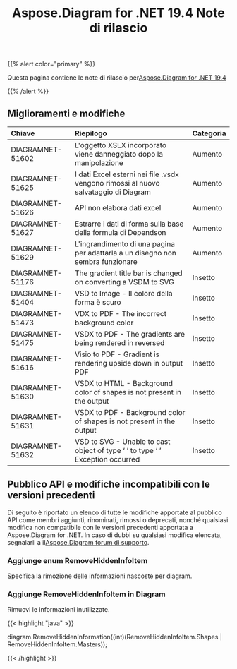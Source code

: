 ﻿---
title: Aspose.Diagram for .NET 19.4 Note di rilascio
type: docs
weight: 90
url: /it/net/aspose-diagram-for-net-19-4-release-notes/
---
{{% alert color="primary" %}} 

Questa pagina contiene le note di rilascio per[Aspose.Diagram for .NET 19.4](https://www.nuget.org/packages/Aspose.Diagram/19.4.0)

{{% /alert %}} 
## **Miglioramenti e modifiche**

|**Chiave**|**Riepilogo**|**Categoria**|
|:- |:- |:- |
|DIAGRAMNET-51602|L'oggetto XSLX incorporato viene danneggiato dopo la manipolazione|Aumento|
|DIAGRAMNET-51625|I dati Excel esterni nei file .vsdx vengono rimossi al nuovo salvataggio di Diagram|Aumento|
|DIAGRAMNET-51626|API non elabora dati excel|Aumento|
|DIAGRAMNET-51627|Estrarre i dati di forma sulla base della formula di Dependson|Aumento|
|DIAGRAMNET-51629|L'ingrandimento di una pagina per adattarla a un disegno non sembra funzionare|Aumento|
|DIAGRAMNET-51176|The gradient title bar is changed on converting a VSDM to SVG|Insetto|
|DIAGRAMNET-51404|VSD to Image - Il colore della forma è scuro|Insetto|
|DIAGRAMNET-51473|VDX to PDF - The incorrect background color|Insetto|
|DIAGRAMNET-51475|VSDX to PDF - The gradients are being rendered in reversed|Insetto|
|DIAGRAMNET-51616|Visio to PDF - Gradient is rendering upside down in output PDF|Insetto|
|DIAGRAMNET-51630|VSDX to HTML - Background color of shapes is not present in the output|Insetto|
|DIAGRAMNET-51631|VSDX to PDF - Background color of shapes is not present in the output|Insetto|
|DIAGRAMNET-51632|VSD to SVG - Unable to cast object of type ‘ ’ to type ‘ ’ Exception occurred|Insetto|

## **Pubblico API e modifiche incompatibili con le versioni precedenti**
Di seguito è riportato un elenco di tutte le modifiche apportate al pubblico API come membri aggiunti, rinominati, rimossi o deprecati, nonché qualsiasi modifica non compatibile con le versioni precedenti apportata a Aspose.Diagram for .NET. In caso di dubbi su qualsiasi modifica elencata, segnalarli a il[Aspose.Diagram forum di supporto](https://forum.aspose.com/c/diagram/17).
### **Aggiunge enum RemoveHiddenInfoItem**
Specifica la rimozione delle informazioni nascoste per diagram.
### **Aggiunge RemoveHiddenInfoItem in Diagram**
Rimuovi le informazioni inutilizzate.

{{< highlight "java" >}}

diagram.RemoveHiddenInformation((int)(RemoveHiddenInfoItem.Shapes | RemoveHiddenInfoItem.Masters));

{{< /highlight >}}
